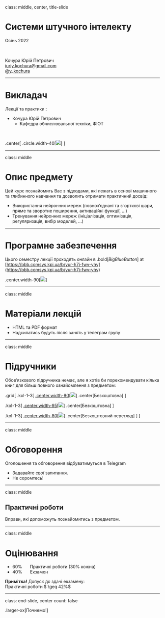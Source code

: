 class: middle, center, title-slide 

# Системи штучного інтелекту

Осінь 2022

<br><br>
Кочура Юрій Петрович<br>
[iuriy.kochura@gmail.com](mailto:iuriy.kochura@gmail.com) <br>
<a href="https://t.me/y_kochura">@y_kochura</a> <br>


---

# Викладач

Лекції та практики :
- Кочура Юрій Петрович 
  - Кафедра обчислювальної техніки, ФІОТ

<br>

.center[
.circle.width-40[![](figures/course-details/ykochura.jpg)]
]

---

class: middle

# Опис предмету

Цей курс познайомить Вас з пiдходами, якi лежать в основi машинного та глибинного навчання та дозволить отримати практичний досвiд: 

- Використання нейронних мереж (повноз’єднанi та згортковi шари, пряме та зворотне поширення, активацiйнi функцiї, ...)
- Тренування нейронних мереж (iнiцiалiзацiя, оптимiзацiя, регуляризацiя, вибiр моделей, ...)


---


# Програмне забезпечення

Цього семестру лекції проходять онлайн в .bold[*BigBlueButton*] at  [https://bbb.comsys.kpi.ua/b/yur-h7j-fwv-yhv](https://bbb.comsys.kpi.ua/b/yur-h7j-fwv-yhv)

.center.width-90[![](figures/course-details/bbb.png)]

---

class: middle 

# Матеріали лекцій


-  HTML та PDF формат
- Надсилатись будуть після занять у телеграм групу

<!-- .center.width-80[![](figures/course-details/github.png)] -->

---

class: middle

# Підручники

 Обов’язкового підручника немає, але я хотів би порекомендувати кілька книг для більш повного ознайомлення з предметом:

.grid[
.kol-1-3[
[.center.width-80[![](figures/course-details/deep-learning-book-goodfellow-cover.jpg)]](https://www.deeplearningbook.org/)
.center[Безкоштовна]
]

.kol-1-3[
[.center.width-95[![](figures/course-details/Neural-Networks-and-Deep-Learning.png)]](http://neuralnetworksanddeeplearning.com/index.html)
.center[Безкоштовна]
]

.kol-1-3[
[.center.width-80[![](figures/course-details/deep-learning-with-python-second-edition-chollet.png)]](https://www.manning.com/books/deep-learning-with-python-second-edition?query=deep/)
.center[Безкоштовний перегляд]
  ]
]

---


class: middle

# Обговорення

Оголошення та обговорення відбуватимуться в Telegram

- Задавайте свої запитання.
- Не соромтесь!

---

class: middle

## Практичні роботи

Вправи, які допоможуть познайомитись з предметом.

---

class: middle

# Оцінювання

- 60%  &nbsp;&emsp; Практичні роботи (30% кожна)
- 40%  &nbsp;&emsp; Екзамен

**Примітка!** Допуск до здачі екзамену:<br>
  Практичні роботи $ \geq 42\%$

---

class: end-slide, center
count: false

.larger-xx[Почнемо!]